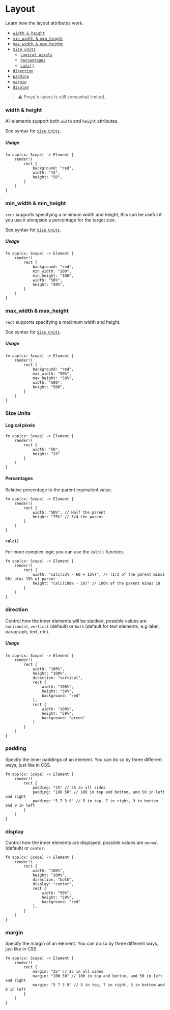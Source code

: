 # Layout

Learn how the layout attributes work.

- [`width & height`](#width_&_height)
- [`min_width & min_height`](#min_width_&_min_height)
- [`max_width & max_height`](#max_width_&_max_height)
- [`Size units`](#size_units)
  - [`Logical pixels`](#logical-pixels)
  - [`Percentages`](#percentages)
  - [`calc()`](#calc)
- [`direction`](#direction)
- [`padding`](#padding)
- [`margin`](#margin)
- [`display`](#display)

> ⚠️ Freya's layout is still somewhat limited.

### width & height
All elements support both `width` and `height` attributes.

See syntax for [`Size Units`](#size-units).

##### Usage

```rust, no_run
fn app(cx: Scope) -> Element {
    render!(
        rect {
            background: "red",
            width: "15",
            height: "50",
        }
    )
}
```

### min_width & min_height

`rect` supports specifying a minimum width and height, this can be useful if you use it alongside a percentage for the target size.

See syntax for [`Size Units`](#size-units).

##### Usage

```rust, no_run
fn app(cx: Scope) -> Element {
    render!(
        rect {
            background: "red",
            min_width: "100",
            min_height: "100",
            width: "50%",
            height: "50%",
        }
    )
}
```

### max_width & max_height

`rect` supports specifying a maximum width and height.

See syntax for [`Size Units`](#size-units).

##### Usage

```rust, no_run
fn app(cx: Scope) -> Element {
    render!(
        rect {
            background: "red",
            max_width: "50%",
            max_height: "50%",
            width: "500",
            height: "500",
        }
    )
}
```

### Size Units

#### Logical pixels

```rust, no_run
fn app(cx: Scope) -> Element {
    render!(
        rect {
            width: "50",
            height: "33"
        }
    )
}
```

#### Percentages
Relative percentage to the parent equivalent value.

```rust, no_run
fn app(cx: Scope) -> Element {
    render!(
        rect {
            width: "50%", // Half the parent
            height: "75%" // 3/4 the parent
        }
    )
}
```

#### `calc()`

For more complex logic you can use the `calc()` function.

```rust, no_run
fn app(cx: Scope) -> Element {
    render!(
        rect {
            width: "calc(33% - 60 + 15%)", // (1/3 of the parent minus 60) plus 15% of parent
            height: "calc(100% - 10)" // 100% of the parent minus 10
        }
    )
}
```

### direction

Control how the inner elements will be stacked, possible values are `horizontal`, `vertical` (default) or `both` (default for text elements, e.g label, paragraph, text, etc).

##### Usage

```rust, no_run
fn app(cx: Scope) -> Element {
    render!(
        rect {
            width: "100%",
            height: "100%",
            direction: "vertical",
            rect {
                width: "100%",
                height: "50%",
                background: "red"
            },
            rect {
                width: "100%",
                height: "50%",
                background: "green"
            }
        }
    )
}
```

### padding

Specify the inner paddings of an element. You can do so by three different ways, just like in CSS.

```rust, no_run
fn app(cx: Scope) -> Element {
    render!(
        rect {
            padding: "25" // 25 in all sides
            padding: "100 50" // 100 in top and bottom, and 50 in left and right
            padding: "5 7 3 9" // 5 in top, 7 in right, 3 in bottom and 9 in left
        }
    )
}

```

### display

Control how the inner elements are displayed, possible values are `normal` (default) or `center`.

```rust, no_run
fn app(cx: Scope) -> Element {
    render!(
        rect {
            width: "100%",
            height: "100%",
            direction: "both",
            display: "center",
            rect {
                width: "50%",
                height: "50%",
                background: "red"
            },
        }
    )
}
```

### margin

Specify the margin of an element. You can do so by three different ways, just like in CSS.

```rust, no_run
fn app(cx: Scope) -> Element {
    render!(
        rect {
            margin: "25" // 25 in all sides
            margin: "100 50" // 100 in top and bottom, and 50 in left and right
            margin: "5 7 3 9" // 5 in top, 7 in right, 3 in bottom and 9 in left
        }
    )
}
```